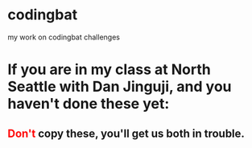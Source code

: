 # codingbat
my work on codingbat challenges

<h1>If you are in my class at North Seattle with Dan Jinguji, and you haven't done these yet:</h1>
<h2><span style="color:#ff0000"><b>Don't</b></span> copy these, you'll get us <b>both</b> in trouble.</h2>
